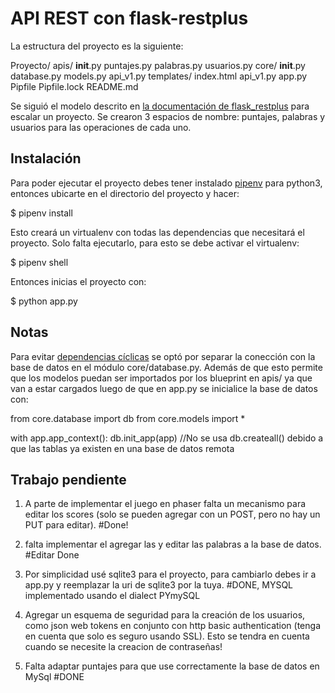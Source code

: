 # API REST con flask-restplus

La estructura del proyecto es la siguiente:

Proyecto/
  apis/
    __init__.py
    puntajes.py
    palabras.py
    usuarios.py
  core/
    __init__.py
    database.py
    models.py
    api_v1.py
  templates/
    index.html
  api_v1.py
  app.py
  Pipfile
  Pipfile.lock
  README.md

Se siguió el modelo descrito en [la documentación de flask_restplus](http://flask-restplus.readthedocs.io/en/stable/scaling.html) para escalar un proyecto.
Se crearon 3 espacios de nombre: puntajes, palabras y usuarios para las operaciones de
cada uno.

## Instalación

Para poder ejecutar el proyecto debes tener instalado [pipenv](https://github.com/pypa/pipenv)
para python3, entonces ubicarte en el directorio del proyecto y hacer:

$ pipenv install

Esto creará un virtualenv con todas las dependencias que necesitará el proyecto.
Solo falta ejecutarlo, para esto se debe activar el virtualenv:

$ pipenv shell

Entonces inicias el proyecto con:

$ python app.py

## Notas

Para evitar [dependencias cíclicas](http://stackabuse.com/python-circular-imports/) se optó por
separar la conección con la base de datos en el módulo core/database.py. Además de que esto
permite que los modelos puedan ser importados por los blueprint en apis/ ya que van a estar
cargados luego de que en app.py se inicialice la base de datos con:

from core.database import db
from core.models import *

with app.app_context():
    db.init_app(app)   //No se usa db.createall() debido a que las tablas ya existen en una base de datos remota


## Trabajo pendiente

1. A parte de implementar el juego en phaser falta un mecanismo para editar los scores (solo se pueden agregar
   con un POST, pero no hay un PUT para editar). #Done!

2. falta implementar el agregar las y editar las palabras a la base de datos. #Editar Done

3. Por simplicidad usé sqlite3 para el proyecto, para cambiarlo debes ir a app.py y
   reemplazar la uri de sqlite3 por la tuya. #DONE, MYSQL implementado usando el dialect PYmySQL

4. Agregar un esquema de seguridad para la creación de los usuarios, como json web tokens en conjunto con
   http basic authentication (tenga en cuenta que solo es seguro usando SSL).
   Esto se tendra en cuenta cuando se necesite la creacion de contraseñas!

5. Falta adaptar puntajes para que use correctamente la base de datos en MySql #DONE
